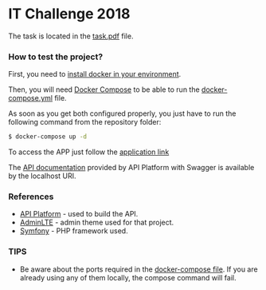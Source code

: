 # IT Challenge 2018

The task is located in the [task.pdf][task_pdf] file.

### How to test the project?

First, you need to [install docker in your environment][docker_install_link].

Then, you will need [Docker Compose][docker_compose_more_info] to be able to run the [docker-compose.yml][docker_compose] file. 

As soon as you get both configured properly, you just have to run the following command from the repository folder:
 
```sh
$ docker-compose up -d
```

To access the APP just follow the [application link][app_link]

The [API documentation][api_doc_link] provided by API Platform with Swagger is available by the localhost URI.

### References
 - [API Platform][api_platform_link] - used to build the API.
 - [AdminLTE][adminlte_link] - admin theme used for that project.
 - [Symfony][symfony_link] - PHP framework used.

### TIPS

 - Be aware about the ports required in the [docker-compose file][docker_compose]. If you are already using any of them locally, the compose command will fail.


[task_pdf]: <https://github.com/guilhermeaferreira/it-challenge-2018/blob/master/task.pdf>
[docker_compose]: <https://github.com/guilhermeaferreira/it-challenge-2018/blob/master/docker-compose.yml>
[docker_compose_more_info]: <https://docs.docker.com/compose/>
[docker_install_link]: <https://docs.docker.com/install/>
[api_platform_link]: <https://api-platform.com/>
[adminlte_link]: <https://adminlte.io/>
[symfony_link]: <https://symfony.com/>
[app_link]: <http://localhost/app>
[api_doc_link]: <http://localhost>